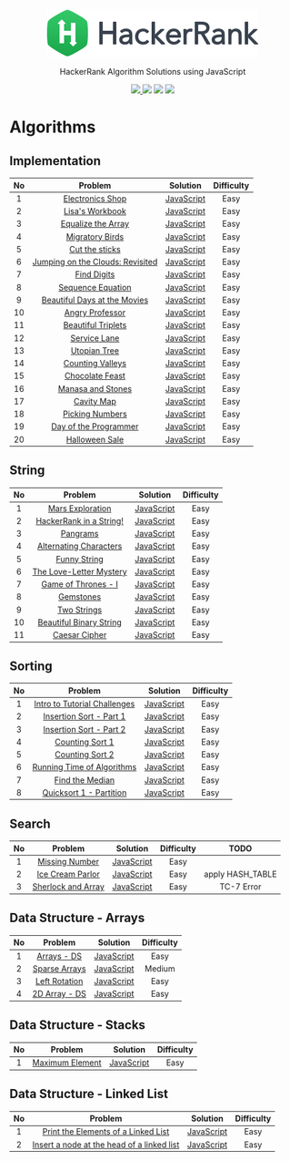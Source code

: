 <p align="center">
  <a href="https://www.hackerrank.com/ksj21c">
    <img alt="HackerRank" src="https://raw.githubusercontent.com/akasai/Algorithm-Solutions/master/HackerRank/hacker-rank-logo.png">
  </a>
</p>
<p align="center">
    HackerRank Algorithm Solutions using JavaScript
</p>

<p align="center">
    <a href="https://github.com/akasai">
      <img src="https://img.shields.io/badge/Author-akasai-informational?style=for-the-badge&logo=github">
    </a>
    <img src="https://img.shields.io/badge/Solutions-48-brightgreen.svg?longCache=true&style=for-the-badge&logo=HackerRank">
    <img src="https://img.shields.io/badge/Languages-JavaScript-brightgreen.svg?longCache=true&style=for-the-badge&logo=Javascript">
    <img src="https://img.shields.io/node/v/carbon.svg?style=for-the-badge&logo=Node.js">
</p>

# Algorithms

## Implementation
| No | Problem         | Solution | Difficulty |
|:--:|:---------------:|:--------:|:----------:|
|1|[Electronics Shop](https://www.hackerrank.com/challenges/electronics-shop/problem)|[JavaScript](Implementation/1.Electronics_shop.js) |Easy|
|2|[Lisa's Workbook](https://www.hackerrank.com/challenges/lisa-workbook/problem)|[JavaScript](Implementation/2.Lisa's_Workbook.js) |Easy|
|3|[Equalize the Array](https://www.hackerrank.com/challenges/equality-in-a-array/problem)|[JavaScript](Implementation/3.Equalize_the_Array.js) |Easy|
|4|[Migratory Birds](https://www.hackerrank.com/challenges/migratory-birds/problem)|[JavaScript](Implementation/4.Migratory_Birds.js) |Easy|
|5|[Cut the sticks](https://www.hackerrank.com/challenges/cut-the-sticks/problem)|[JavaScript](Implementation/5.Cut_the_sticks.js) |Easy|
|6|[Jumping on the Clouds: Revisited](https://www.hackerrank.com/challenges/jumping-on-the-clouds-revisited/problem)|[JavaScript](Implementation/6.Jumping_on_the_Clouds:Revisited.js) |Easy|
|7|[Find Digits](https://www.hackerrank.com/challenges/find-digits/problem)|[JavaScript](Implementation/7.Find_Digits.js) |Easy|
|8|[Sequence Equation](https://www.hackerrank.com/challenges/permutation-equation/problem)|[JavaScript](Implementation/8.Sequence_Equation.js) |Easy|
|9|[Beautiful Days at the Movies](https://www.hackerrank.com/challenges/beautiful-days-at-the-movies/problem)|[JavaScript](Implementation/9.Beautiful_Days_at_the_Movies.js) |Easy|
|10|[Angry Professor](https://www.hackerrank.com/challenges/angry-professor/problem)|[JavaScript](Implementation/10.Angry_Professor.js) |Easy|
|11|[Beautiful Triplets](https://www.hackerrank.com/challenges/beautiful-triplets/problem)|[JavaScript](Implementation/11.Beautiful_Triplets.js) |Easy|
|12|[Service Lane](https://www.hackerrank.com/challenges/service-lane/problem)|[JavaScript](Implementation/12.Service_Lane.js) |Easy|
|13|[Utopian Tree](https://www.hackerrank.com/challenges/utopian-tree/problem)|[JavaScript](Implementation/13.Utopian_Tree.js) |Easy|
|14|[Counting Valleys](https://www.hackerrank.com/challenges/counting-valleys/problem)|[JavaScript](Implementation/14.Counting_Valleys.js) |Easy|
|15|[Chocolate Feast](https://www.hackerrank.com/challenges/chocolate-feast/problem)|[JavaScript](Implementation/15.Chocolate_Feast.js) |Easy|
|16|[Manasa and Stones](https://www.hackerrank.com/challenges/manasa-and-stones/problem)|[JavaScript](Implementation/16.Manasa_and_Stones.js) |Easy|
|17|[Cavity Map](https://www.hackerrank.com/challenges/cavity-map/problem)|[JavaScript](Implementation/17.Cavity_Map.js) |Easy|
|18|[Picking Numbers](https://www.hackerrank.com/challenges/picking-numbers/problem)|[JavaScript](Implementation/18.Picking_Numbers.js) |Easy|
|19|[Day of the Programmer](https://www.hackerrank.com/challenges/day-of-the-programmer/problem)|[JavaScript](Implementation/19.Day_of_the_Programmer.js) |Easy|
|20|[Halloween Sale](https://www.hackerrank.com/challenges/halloween-sale/problem)|[JavaScript](Implementation/20.Halloween_Sale.js) |Easy|

## String
| No | Problem         | Solution | Difficulty |
|:--:|:---------------:|:--------:|:----------:|
|1|[Mars Exploration](https://www.hackerrank.com/challenges/mars-exploration)|[JavaScript](String/1.Mars_Exploration.js) |Easy|
|2|[HackerRank in a String!](https://www.hackerrank.com/challenges/hackerrank-in-a-string)|[JavaScript](String/2.HackerRank_in_a_String.js) |Easy|
|3|[Pangrams](https://www.hackerrank.com/challenges/pangrams)|[JavaScript](String/3.Pangrams.js) |Easy|
|4|[Alternating Characters](https://www.hackerrank.com/challenges/alternating-characters)|[JavaScript](String/4.Alternating_Characters.js) |Easy|
|5|[Funny String](https://www.hackerrank.com/challenges/funny-string)|[JavaScript](String/5.Funny_String.js) |Easy|
|6|[The Love-Letter Mystery](https://www.hackerrank.com/challenges/the-love-letter-mystery/problem)|[JavaScript](String/6.The_Love_Letter_Mystery.js) |Easy|
|7|[Game of Thrones - I](https://www.hackerrank.com/challenges/game-of-thrones)|[JavaScript](String/7.Game_of_Thrones_I.js) |Easy|
|8|[Gemstones](https://www.hackerrank.com/challenges/gem-stones/problem)|[JavaScript](String/8.Gemstones.js) |Easy|
|9|[Two Strings](https://www.hackerrank.com/challenges/two-strings/problem)|[JavaScript](String/9.Two_Strings.js) |Easy|
|10|[Beautiful Binary String](https://www.hackerrank.com/challenges/beautiful-binary-string/problem)|[JavaScript](String/10.Beautiful_Binary_String.js) |Easy|
|11|[Caesar Cipher](https://www.hackerrank.com/challenges/caesar-cipher-1/problem)|[JavaScript](String/11.Caesar_Cipher.js) |Easy|

## Sorting
| No | Problem         | Solution | Difficulty |
|:--:|:---------------:|:--------:|:----------:|
|1|[Intro to Tutorial Challenges](https://www.hackerrank.com/challenges/tutorial-intro/problem)|[JavaScript](Sorting/1.Intro_to_Tutorial_Challenges.js) |Easy|
|2|[Insertion Sort - Part 1](https://www.hackerrank.com/challenges/insertionsort1/problem)|[JavaScript](Sorting/2.Insertion_Sort_1.js) |Easy|
|3|[Insertion Sort - Part 2](https://www.hackerrank.com/challenges/insertionsort2/problem)|[JavaScript](Sorting/3.Insertion_Sort_2.js) |Easy|
|4|[Counting Sort 1](https://www.hackerrank.com/challenges/countingsort1/problem)|[JavaScript](Sorting/4.Counting_Sort_1.js) |Easy|
|5|[Counting Sort 2](https://www.hackerrank.com/challenges/countingsort2/problem)|[JavaScript](Sorting/5.Counting_Sort_2.js) |Easy|
|6|[Running Time of Algorithms](https://www.hackerrank.com/challenges/runningtime/problem)|[JavaScript](Sorting/6.Running_Time_of_Algorithms.js) |Easy|
|7|[Find the Median](https://www.hackerrank.com/challenges/find-the-median/problem)|[JavaScript](Sorting/7.Find_the_Median.js) |Easy|
|8|[Quicksort 1 - Partition](https://www.hackerrank.com/challenges/quicksort1/problem)|[JavaScript](Sorting/8.Quicksort_1_Partition.js) |Easy|

## Search
| No | Problem         | Solution | Difficulty |TODO|
|:--:|:---------------:|:--------:|:----------:|:-:|
|1|[Missing Number](https://www.hackerrank.com/challenges/missing-number/problem)|[JavaScript](Search/1.Missing_Number.js) |Easy|
|2|[Ice Cream Parlor](https://www.hackerrank.com/challenges/icecream-parlor/problem)|[JavaScript](Search/2.Ice_Cream_Parlor.js) |Easy|apply HASH_TABLE|
|3|[Sherlock and Array](https://www.hackerrank.com/challenges/sherlock-and-array/problem)|[JavaScript](Search/2.Ice_Cream_Parlor.js) |Easy|TC-7 Error|


## Data Structure - Arrays
| No | Problem         | Solution | Difficulty |
|:--:|:---------------:|:--------:|:----------:|
|1|[Arrays - DS](https://www.hackerrank.com/challenges/arrays-ds/problem)|[JavaScript](Arrays/1.Arrays_ds.js) |Easy|
|2|[Sparse Arrays](https://www.hackerrank.com/challenges/sparse-arrays/problem)|[JavaScript](Arrays/2.Sparse_Arrays.js) |Medium|
|3|[Left Rotation](https://www.hackerrank.com/challenges/array-left-rotation/problem)|[JavaScript](Arrays/2.Sparse_Arrays.js) |Easy|
|4|[2D Array - DS](https://www.hackerrank.com/challenges/2d-array/problem)|[JavaScript](Arrays/4.2D_Array_DS.js) |Easy|

## Data Structure - Stacks
| No | Problem         | Solution | Difficulty |
|:--:|:---------------:|:--------:|:----------:|
|1|[Maximum Element](https://www.hackerrank.com/challenges/maximum-element/problem)|[JavaScript](Stacks/1.Maximum_Element.js) |Easy|

## Data Structure - Linked List
| No | Problem         | Solution | Difficulty |
|:--:|:---------------:|:--------:|:----------:|
|1|[Print the Elements of a Linked List](https://www.hackerrank.com/challenges/print-the-elements-of-a-linked-list/problem)|[JavaScript](Linked_List/1.Print_the_Elements_of_a_Linked_List.js) |Easy|
|2|[Insert a node at the head of a linked list](https://www.hackerrank.com/challenges/insert-a-node-at-the-head-of-a-linked-list/problem)|[JavaScript](Linked_List/2.Insert_a_node_at_the_head_of_a_linked_list.js) |Easy|

